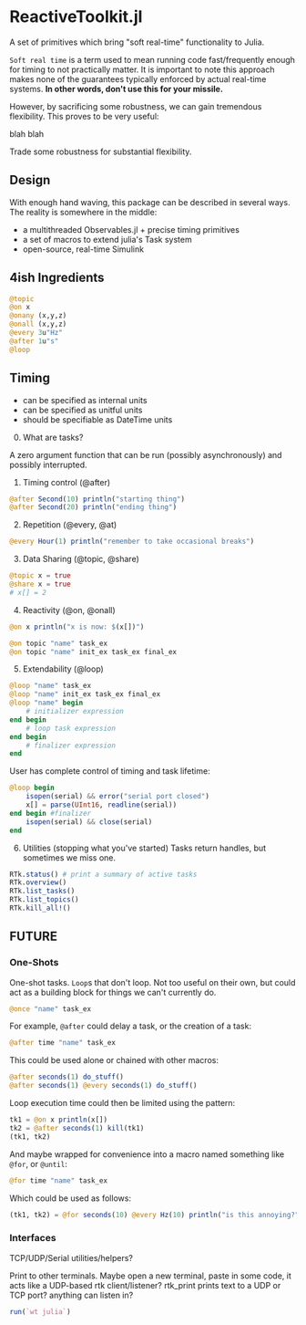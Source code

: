 # ReactiveToolkit.jl
A set of primitives which bring "soft real-time" functionality to Julia.



`Soft real time` is a term used to mean running code fast/frequently enough for timing to not practically matter. It is important to note this approach makes none of the guarantees typically enforced by actual real-time systems. **In other words, don't use this for your missile.**


However, by sacrificing some robustness, we can gain tremendous flexibility. This proves to be very useful:


blah blah

Trade some robustness for substantial flexibility.

## Design
With enough hand waving, this package can be described in several ways. The reality is somewhere in the middle:
- a multithreaded Observables.jl + precise timing primitives
- a set of macros to extend julia's Task system
- open-source, real-time Simulink



## 4ish Ingredients
```julia
@topic
@on x 
@onany (x,y,z)
@onall (x,y,z)
@every 3u"Hz"
@after 1u"s"
@loop
```



## Timing
- can be specified as internal units
- can be specified as unitful units
- should be specifiable as DateTime units






0. What are tasks?

A zero argument function that can be run (possibly asynchronously) and possibly interrupted.


1. Timing control (@after)

```julia
@after Second(10) println("starting thing")
@after Second(20) println("ending thing")
```

2. Repetition (@every, @at)

```julia
@every Hour(1) println("remember to take occasional breaks")
```

3. Data Sharing (@topic, @share)
```julia
@topic x = true
@share x = true
# x[] = 2
```

4. Reactivity (@on, @onall)
```julia
@on x println("x is now: $(x[])")
```

```julia
@on topic "name" task_ex
@on topic "name" init_ex task_ex final_ex
```

5. Extendability (@loop) 
```julia
@loop "name" task_ex
@loop "name" init_ex task_ex final_ex
@loop "name" begin
    # initializer expression
end begin
    # loop task expression
end begin
    # finalizer expression
end
```


User has complete control of timing and task lifetime:
```julia
@loop begin
    isopen(serial) && error("serial port closed")
    x[] = parse(UInt16, readline(serial))
end begin #finalizer
    isopen(serial) && close(serial)
end
```




6. Utilities (stopping what you've started)
Tasks return handles, but sometimes we miss one.

```julia
RTk.status() # print a summary of active tasks 
RTk.overview()
RTk.list_tasks()
RTk.list_topics()
RTk.kill_all!()
```



## FUTURE

### One-Shots
One-shot tasks. `Loop`s that don't loop. Not too useful on their own, but could act as a building block for things we can't currently do.
```julia
@once "name" task_ex
```

For example, `@after` could delay a task, or the creation of a task:
```julia
@after time "name" task_ex
```

This could be used alone or chained with other macros:
```julia
@after seconds(1) do_stuff()
@after seconds(1) @every seconds(1) do_stuff()
```

Loop execution time could then be limited using the pattern:
```julia
tk1 = @on x println(x[])
tk2 = @after seconds(1) kill(tk1)
(tk1, tk2)
```

And maybe wrapped for convenience into a macro named something like `@for`, or `@until`:
```julia
@for time "name" task_ex
```
Which could be used as follows:
```julia
(tk1, tk2) = @for seconds(10) @every Hz(10) println("is this annoying?")
```


### Interfaces
TCP/UDP/Serial utilities/helpers?

Print to other terminals. Maybe open a new terminal, paste in some code, it acts like a UDP-based rtk client/listener?
rtk_print prints text to a UDP or TCP port?
anything can listen in?

```julia
run(`wt julia`)
```